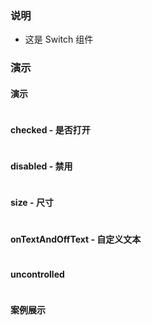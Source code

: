 ### 说明

-   这是 Switch 组件

### 演示

#### 演示

```js {"codepath": "switch.jsx"}
```

#### checked - 是否打开

```js {"codepath": "checked.jsx"}
```

#### disabled - 禁用

```js {"codepath": "disabled.jsx"}
```

#### size - 尺寸

```js {"codepath": "size.jsx"}
```

#### onTextAndOffText - 自定义文本

```js {"codepath": "onTextAndOffText.jsx"}
```

#### uncontrolled

```js {"codepath": "uncontrolled.jsx"}
```

#### 案例展示

```js {"codepath": "demo.jsx"}
```
